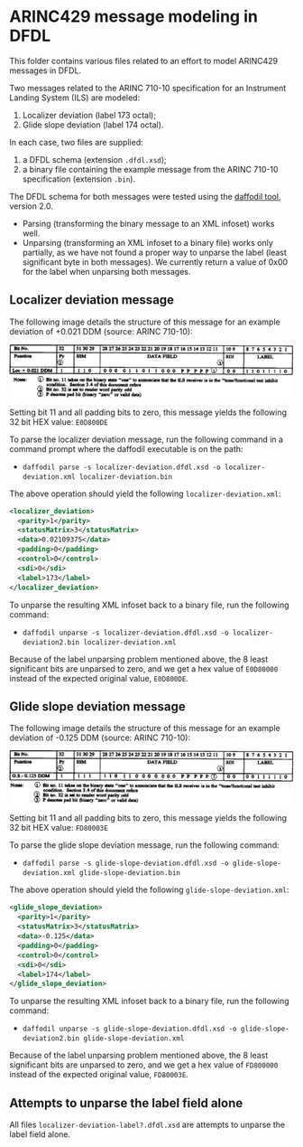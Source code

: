 # ARINC429 message modeling in DFDL

This folder contains various files related to an effort to model ARINC429 messages in DFDL.

Two messages related to the ARINC 710-10 specification for an Instrument Landing System (ILS) are modeled:

  1. Localizer deviation (label 173 octal);
  2. Glide slope deviation (label 174 octal).

In each case, two files are supplied:

  1. a DFDL schema (extension `.dfdl.xsd`);
  2. a binary file containing the example message from the ARINC 710-10 specification (extension `.bin`).
  
The DFDL schema for both messages were tested using the [daffodil tool](https://opensource.ncsa.illinois.edu/confluence/display/DFDL/Getting+Daffodil), version 2.0.
  * Parsing (transforming the binary message to an XML infoset) works well.
  * Unparsing (transforming an XML infoset to a binary file) works only partially, as we have not found a proper way to unparse the label (least significant byte in both messages). We currently return a value of 0x00 for the label when unparsing both messages.

## Localizer deviation message

The following image details the structure of this message for an example deviation of +0.021 DDM (source: ARINC 710-10):

![localizer-deviation message structure](https://github.com/rchampag/dfdl/blob/master/localizer-deviation.png)

Setting bit 11 and all padding bits to zero, this message yields the following 32 bit HEX value: `E0D800DE`

To parse the localizer deviation message, run the following command in a command prompt where the daffodil executable is on the path:
  * `daffodil parse -s localizer-deviation.dfdl.xsd -o localizer-deviation.xml localizer-deviation.bin`

The above operation should yield the following `localizer-deviation.xml`:

```xml
<localizer_deviation>
  <parity>1</parity>
  <statusMatrix>3</statusMatrix>
  <data>0.02109375</data>
  <padding>0</padding>
  <control>0</control>
  <sdi>0</sdi>
  <label>173</label>
</localizer_deviation>
```

To unparse the resulting XML infoset back to a binary file, run the following command:
  * `daffodil unparse -s localizer-deviation.dfdl.xsd -o localizer-deviation2.bin localizer-deviation.xml`

Because of the label unparsing problem mentioned above, the 8 least significant bits are unparsed to zero, and we get a hex value of `E0D80000` instead of the expected original value, `E0D800DE`.

## Glide slope deviation message

The following image details the structure of this message for an example deviation of -0.125 DDM (source: ARINC 710-10):

![glide-slope-deviation message structure](https://github.com/rchampag/dfdl/blob/master/glide-slope-deviation.png)

Setting bit 11 and all padding bits to zero, this message yields the following 32 bit HEX value: `FD80003E`

To parse the glide slope deviation message, run the following command:
  * `daffodil parse -s glide-slope-deviation.dfdl.xsd -o glide-slope-deviation.xml glide-slope-deviation.bin`

The above operation should yield the following `glide-slope-deviation.xml`:

```xml
<glide_slope_deviation>
  <parity>1</parity>
  <statusMatrix>3</statusMatrix>
  <data>-0.125</data>
  <padding>0</padding>
  <control>0</control>
  <sdi>0</sdi>
  <label>174</label>
</glide_slope_deviation>
```

To unparse the resulting XML infoset back to a binary file, run the following command:
  * `daffodil unparse -s glide-slope-deviation.dfdl.xsd -o glide-slope-deviation2.bin glide-slope-deviation.xml`

Because of the label unparsing problem mentioned above, the 8 least significant bits are unparsed to zero, and we get a hex value of `FD800000` instead of the expected original value, `FD80003E`.

## Attempts to unparse the label field alone

All files `localizer-deviation-label?.dfdl.xsd` are attempts to unparse the label field alone.
